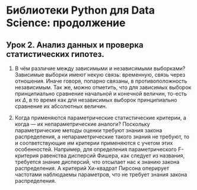 # Библиотеки Python для Data Science: продолжение

## Урок 2. Анализ данных и проверка статистических гипотез.

1. В чём различие между зависимыми и независимыми выборками?
Зависимые выборки имеют некую связь: временную,
связь через отношения. Иначе говоря, попарно связаны, в противоположность независимым.
Так же, можно отметить, что для зависимых выборок принципиально сравнение начальной и
конечной величин, то-есть их $\Delta$, в то время как для независимых выборок
принципиально сравнение их абсолютных величин.



2. Когда применяются параметрические статистические критерии, а когда — их непараметрические аналоги?
Поскольку параметрические методы оценки требуют знания закона распределения,
а непараметрические такого знания не требуют, то и соответствующие им критерии применяются
с учетом этих особенностей.
Например, для определения параметрического F-критерия равенства дисперсий Фишера,
как следует из названия, требуется знание дисперсий, что отсылает нас к знанию закона
распределения. А критерий Хи-квадрат Пирсона оперирует частотами наблюдаемы параметров,
что не требует знания закона распределения.